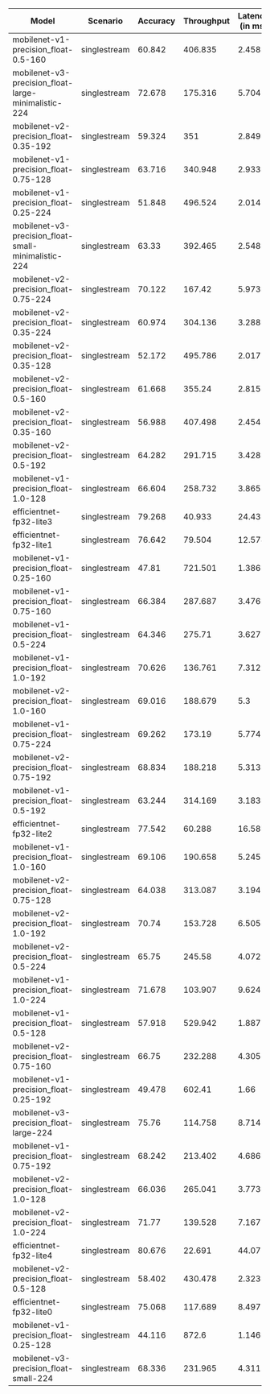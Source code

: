 | Model                                               | Scenario     |   Accuracy |   Throughput |   Latency (in ms) |
|-----------------------------------------------------|--------------|------------|--------------|-------------------|
| mobilenet-v1-precision_float-0.5-160                | singlestream |     60.842 |      406.835 |             2.458 |
| mobilenet-v3-precision_float-large-minimalistic-224 | singlestream |     72.678 |      175.316 |             5.704 |
| mobilenet-v2-precision_float-0.35-192               | singlestream |     59.324 |      351     |             2.849 |
| mobilenet-v1-precision_float-0.75-128               | singlestream |     63.716 |      340.948 |             2.933 |
| mobilenet-v1-precision_float-0.25-224               | singlestream |     51.848 |      496.524 |             2.014 |
| mobilenet-v3-precision_float-small-minimalistic-224 | singlestream |     63.33  |      392.465 |             2.548 |
| mobilenet-v2-precision_float-0.75-224               | singlestream |     70.122 |      167.42  |             5.973 |
| mobilenet-v2-precision_float-0.35-224               | singlestream |     60.974 |      304.136 |             3.288 |
| mobilenet-v2-precision_float-0.35-128               | singlestream |     52.172 |      495.786 |             2.017 |
| mobilenet-v2-precision_float-0.5-160                | singlestream |     61.668 |      355.24  |             2.815 |
| mobilenet-v2-precision_float-0.35-160               | singlestream |     56.988 |      407.498 |             2.454 |
| mobilenet-v2-precision_float-0.5-192                | singlestream |     64.282 |      291.715 |             3.428 |
| mobilenet-v1-precision_float-1.0-128                | singlestream |     66.604 |      258.732 |             3.865 |
| efficientnet-fp32-lite3                             | singlestream |     79.268 |       40.933 |            24.43  |
| efficientnet-fp32-lite1                             | singlestream |     76.642 |       79.504 |            12.578 |
| mobilenet-v1-precision_float-0.25-160               | singlestream |     47.81  |      721.501 |             1.386 |
| mobilenet-v1-precision_float-0.75-160               | singlestream |     66.384 |      287.687 |             3.476 |
| mobilenet-v1-precision_float-0.5-224                | singlestream |     64.346 |      275.71  |             3.627 |
| mobilenet-v1-precision_float-1.0-192                | singlestream |     70.626 |      136.761 |             7.312 |
| mobilenet-v2-precision_float-1.0-160                | singlestream |     69.016 |      188.679 |             5.3   |
| mobilenet-v1-precision_float-0.75-224               | singlestream |     69.262 |      173.19  |             5.774 |
| mobilenet-v2-precision_float-0.75-192               | singlestream |     68.834 |      188.218 |             5.313 |
| mobilenet-v1-precision_float-0.5-192                | singlestream |     63.244 |      314.169 |             3.183 |
| efficientnet-fp32-lite2                             | singlestream |     77.542 |       60.288 |            16.587 |
| mobilenet-v1-precision_float-1.0-160                | singlestream |     69.106 |      190.658 |             5.245 |
| mobilenet-v2-precision_float-0.75-128               | singlestream |     64.038 |      313.087 |             3.194 |
| mobilenet-v2-precision_float-1.0-192                | singlestream |     70.74  |      153.728 |             6.505 |
| mobilenet-v2-precision_float-0.5-224                | singlestream |     65.75  |      245.58  |             4.072 |
| mobilenet-v1-precision_float-1.0-224                | singlestream |     71.678 |      103.907 |             9.624 |
| mobilenet-v1-precision_float-0.5-128                | singlestream |     57.918 |      529.942 |             1.887 |
| mobilenet-v2-precision_float-0.75-160               | singlestream |     66.75  |      232.288 |             4.305 |
| mobilenet-v1-precision_float-0.25-192               | singlestream |     49.478 |      602.41  |             1.66  |
| mobilenet-v3-precision_float-large-224              | singlestream |     75.76  |      114.758 |             8.714 |
| mobilenet-v1-precision_float-0.75-192               | singlestream |     68.242 |      213.402 |             4.686 |
| mobilenet-v2-precision_float-1.0-128                | singlestream |     66.036 |      265.041 |             3.773 |
| mobilenet-v2-precision_float-1.0-224                | singlestream |     71.77  |      139.528 |             7.167 |
| efficientnet-fp32-lite4                             | singlestream |     80.676 |       22.691 |            44.07  |
| mobilenet-v2-precision_float-0.5-128                | singlestream |     58.402 |      430.478 |             2.323 |
| efficientnet-fp32-lite0                             | singlestream |     75.068 |      117.689 |             8.497 |
| mobilenet-v1-precision_float-0.25-128               | singlestream |     44.116 |      872.6   |             1.146 |
| mobilenet-v3-precision_float-small-224              | singlestream |     68.336 |      231.965 |             4.311 |